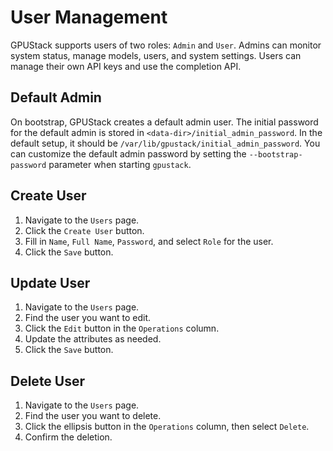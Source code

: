 # User Management

GPUStack supports users of two roles: `Admin` and `User`. Admins can monitor system status, manage models, users, and system settings. Users can manage their own API keys and use the completion API.

## Default Admin

On bootstrap, GPUStack creates a default admin user. The initial password for the default admin is stored in `<data-dir>/initial_admin_password`. In the default setup, it should be `/var/lib/gpustack/initial_admin_password`. You can customize the default admin password by setting the `--bootstrap-password` parameter when starting `gpustack`.

## Create User

1. Navigate to the `Users` page.
2. Click the `Create User` button.
3. Fill in `Name`, `Full Name`, `Password`, and select `Role` for the user.
4. Click the `Save` button.

## Update User

1. Navigate to the `Users` page.
2. Find the user you want to edit.
3. Click the `Edit` button in the `Operations` column.
4. Update the attributes as needed.
5. Click the `Save` button.

## Delete User

1. Navigate to the `Users` page.
2. Find the user you want to delete.
3. Click the ellipsis button in the `Operations` column, then select `Delete`.
4. Confirm the deletion.
